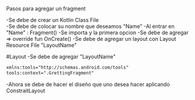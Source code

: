 Pasos para agregar un fragment 

-Se debe de crear un Kotlin Class File  
-Se debe de colocar su nombre que deseamos "Name"
-Al entrar en "Name" : Fragment()
-Se importa y la primera opcion
-Se debe de agregar => override fun OnCreate()
-Se debe de agregar un layout con Layout Resource File "LayoutName"

#Layout
-Se debe de agregar "LayoutName"
```xml
xmlns:tools="http://schemas.android.com/tools"
tools:context=".GrettingFragment"

```
-Ahora se debe de hacer el diseño que uno desea hacer aplicando ConstraitLayout
